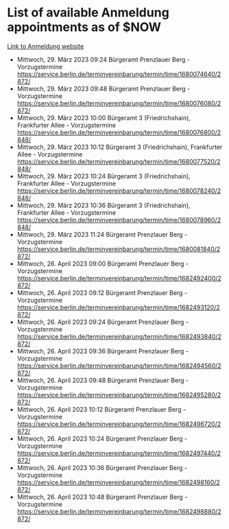 # List of available Anmeldung appointments as of $NOW
[Link to Anmeldung website](https://service.berlin.de/terminvereinbarung/termin/tag.php?termin=1&anliegen[]=120686&dienstleisterlist=122210,122217,327316,122219,327312,122227,327314,122231,327346,122243,327348,122254,122252,329742,122260,329745,122262,329748,122271,327278,122273,327274,122277,327276,330436,122280,327294,122282,327290,122284,327292,122291,327270,122285,327266,122286,327264,122296,327268,150230,329760,122297,327286,122294,327284,122312,329763,122314,329775,122304,327330,122311,327334,122309,327332,317869,122281,327352,122279,329772,122283,122276,327324,122274,327326,122267,329766,122246,327318,122251,327320,122257,327322,122208,327298,122226,327300&herkunft=http%3A%2F%2Fservice.berlin.de%2Fdienstleistung%2F120686%2F)
- Mittwoch, 29. März 2023 09:24 Bürgeramt Prenzlauer Berg - Vorzugstermine https://service.berlin.de/terminvereinbarung/termin/time/1680074640/2872/
- Mittwoch, 29. März 2023 09:48 Bürgeramt Prenzlauer Berg - Vorzugstermine https://service.berlin.de/terminvereinbarung/termin/time/1680076080/2872/
- Mittwoch, 29. März 2023 10:00 Bürgeramt 3 (Friedrichshain), Frankfurter Allee - Vorzugstermine https://service.berlin.de/terminvereinbarung/termin/time/1680076800/2848/
- Mittwoch, 29. März 2023 10:12 Bürgeramt 3 (Friedrichshain), Frankfurter Allee - Vorzugstermine https://service.berlin.de/terminvereinbarung/termin/time/1680077520/2848/
- Mittwoch, 29. März 2023 10:24 Bürgeramt 3 (Friedrichshain), Frankfurter Allee - Vorzugstermine https://service.berlin.de/terminvereinbarung/termin/time/1680078240/2848/
- Mittwoch, 29. März 2023 10:36 Bürgeramt 3 (Friedrichshain), Frankfurter Allee - Vorzugstermine https://service.berlin.de/terminvereinbarung/termin/time/1680078960/2848/
- Mittwoch, 29. März 2023 11:24 Bürgeramt Prenzlauer Berg - Vorzugstermine https://service.berlin.de/terminvereinbarung/termin/time/1680081840/2872/
- Mittwoch, 26. April 2023 09:00 Bürgeramt Prenzlauer Berg - Vorzugstermine https://service.berlin.de/terminvereinbarung/termin/time/1682492400/2872/
- Mittwoch, 26. April 2023 09:12 Bürgeramt Prenzlauer Berg - Vorzugstermine https://service.berlin.de/terminvereinbarung/termin/time/1682493120/2872/
- Mittwoch, 26. April 2023 09:24 Bürgeramt Prenzlauer Berg - Vorzugstermine https://service.berlin.de/terminvereinbarung/termin/time/1682493840/2872/
- Mittwoch, 26. April 2023 09:36 Bürgeramt Prenzlauer Berg - Vorzugstermine https://service.berlin.de/terminvereinbarung/termin/time/1682494560/2872/
- Mittwoch, 26. April 2023 09:48 Bürgeramt Prenzlauer Berg - Vorzugstermine https://service.berlin.de/terminvereinbarung/termin/time/1682495280/2872/
- Mittwoch, 26. April 2023 10:12 Bürgeramt Prenzlauer Berg - Vorzugstermine https://service.berlin.de/terminvereinbarung/termin/time/1682496720/2872/
- Mittwoch, 26. April 2023 10:24 Bürgeramt Prenzlauer Berg - Vorzugstermine https://service.berlin.de/terminvereinbarung/termin/time/1682497440/2872/
- Mittwoch, 26. April 2023 10:36 Bürgeramt Prenzlauer Berg - Vorzugstermine https://service.berlin.de/terminvereinbarung/termin/time/1682498160/2872/
- Mittwoch, 26. April 2023 10:48 Bürgeramt Prenzlauer Berg - Vorzugstermine https://service.berlin.de/terminvereinbarung/termin/time/1682498880/2872/
